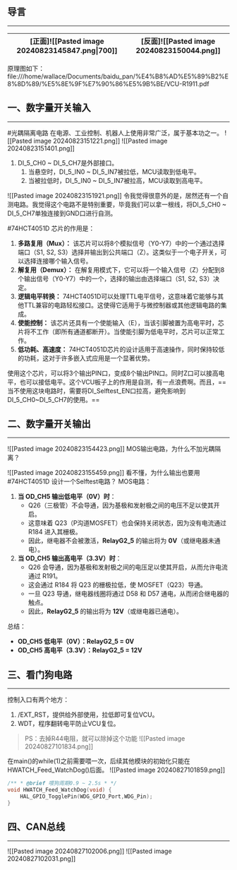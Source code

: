 ## 导言
---

| [正面]![[Pasted image 20240823145847.png\|700]] | [反面]![[Pasted image 20240823150044.png]] |
| :-------------------------------------------: | :--------------------------------------: |
原理图如下：
file:///home/wallace/Documents/baidu_pan/%E4%B8%AD%E5%89%B2%E8%8D%89/%E5%8E%9F%E7%90%86%E5%9B%BE/VCU-R1911.pdf

## 一、数字量开关输入
---
#光耦隔离电路 在电源、工业控制、机器人上使用非常广泛，属于基本功之一。
![[Pasted image 20240823151221.png]] 
![[Pasted image 20240823151401.png]]
1. DI_5_CH0 ~ DI_5_CH7是外部接口。
	1. 当悬空时，DI_5_IN0 ~ DI_5_IN7被拉低，MCU读取到低电平。
	2. 当被拉低时，DI_5_IN0 ~ DI_5_IN7被拉高，MCU读取到高电平。

![[Pasted image 20240823151921.png]]
令我觉得很意外的是，居然还有一个自测电路。我觉得这个电路不是特别重要，毕竟我们可以拿一根线，将DI_5_CH0 ~ DI_5_CH7单独连接到GND口进行自测。

#74HCT4051D 芯片的作用是：
1. **多路复用（Mux）：** 该芯片可以将8个模拟信号（Y0-Y7）中的一个通过选择端口（S1, S2, S3）选择并输出到公共端口（Z）。这类似于一个电子开关，可以选择连接哪个输入信号。
2. **解复用（Demux）：** 在解复用模式下，它可以将一个输入信号（Z）分配到8个输出信号（Y0-Y7）中的一个，选择的输出由选择端口（S1, S2, S3）决定。
3. **逻辑电平转换：** 74HCT4051D可以处理TTL电平信号，这意味着它能够与其他TTL兼容的电路轻松接口。这使得它适用于与微控制器或其他逻辑电路的集成。
4. **使能控制：** 该芯片还具有一个使能输入（E），当该引脚被置为高电平时，芯片将不工作（即所有通道都断开）。当使能引脚为低电平时，芯片可以正常工作。
5.  **低功耗、高速度：** 74HCT4051D芯片的设计适用于高速操作，同时保持较低的功耗，这对于许多嵌入式应用是一个显著优势。

使用这个芯片，可以将3个输出PIN口，变成8个输出PIN口。同时Z口可以接高电平，也可以接低电平。这个VCU板子上的作用是自测，有一点浪费啊。而且，==当不使用这块电路时，需要将DI_Selftest_EN口拉高，避免影响到DI_5_CH0~DI_5_CH7的使用。==


## 二、数字量开关输出
---
![[Pasted image 20240823154423.png]]
MOS输出电路，为什么不加光耦隔离？

![[Pasted image 20240823155459.png]]
看不懂，为什么输出也要用 #74HCT4051D 设计一个Selftest电路？
MOS电路：
1. **当 OD_CH5 输出低电平（0V）时**：
    - Q26（三极管）不会导通，因为基极和发射极之间的电压不足以使其开启。
    - 这意味着 Q23（P沟道MOSFET）也会保持关闭状态，因为没有电流通过 R184 进入其栅极。
    - 因此，继电器不会被激活，**RelayG2_5** 的输出将为 **0V**（或继电器未通电）。
2. **当 OD_CH5 输出高电平（3.3V）时**：
    - Q26 会导通，因为基极和发射极之间的电压足以使其开启，从而允许电流通过 R191。
    - 这会通过 R184 将 Q23 的栅极拉低，使 MOSFET（Q23）导通。
    - 一旦 Q23 导通，继电器线圈将通过 D58 和 D57 通电，从而闭合继电器的触点。
    - 因此，**RelayG2_5** 的输出将为 **12V**（或继电器已通电）。

总结：
- **OD_CH5 低电平（0V）：RelayG2_5 = 0V**
- **OD_CH5 高电平（3.3V）：RelayG2_5 = 12V**


## 三、看门狗电路
---
控制入口有两个地方：
1. /EXT_RST，提供给外部使用，拉低即可复位VCU。
2. WDT，程序翻转电平防止VCU复位。
> PS：去掉R44电阻，就可以除掉这个功能
![[Pasted image 20240827101834.png]]

在main()的while(1)之前需要喂一次，后续其他模块的初始化只能在HWATCH_Feed_WatchDog()后面。
![[Pasted image 20240827101859.png]]
```c
/** * @brief 喂狗周期0.9 ~ 2.5s * */ 
void HWATCH_Feed_WatchDog(void) { 
	HAL_GPIO_TogglePin(WDG_GPIO_Port,WDG_Pin); 
}
```

## 四、CAN总线
---
![[Pasted image 20240827102006.png]]
![[Pasted image 20240827102031.png]]











